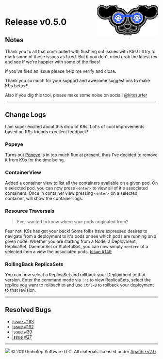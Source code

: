 <img src="https://raw.githubusercontent.com/derailed/k9s/master/assets/k9s_small.png" align="right" width="200" height="auto"/>

# Release v0.5.0

## Notes

Thank you to all that contributed with flushing out issues with K9s! I'll try to mark some of these issues as fixed. But if you don't mind grab the latest rev and see if we're happier with some of the fixes!

If you've filed an issue please help me verify and close.

Thank you so much for your support and awesome suggestions to make K9s better!!

Also if you dig this tool, please make some noise on social! [@kitesurfer](https://twitter.com/kitesurfer)

---

## Change Logs

I am super excited about this drop of K9s. Lot's of cool improvements based on K9s friends excellent feedback!


### Popeye

Turns out [Popeye](https://github.com/derailed/popeye) is in too much flux at present, thus I've decided to remove it from K9s for the time being.

### ContainerView

Added a container view to list all the containers available on a given pod. On a selected pod, you can now press `<enter>` to view all of it's associated containers. Once in container view pressing `<enter>` on a selected container, will show the container logs.

### Resource Traversals

> Ever wanted to know where your pods originated from?

Fear not, K9s has got your back! Some folks have expressed desires to navigate from a deployment to it's pods or see which pods are running on a given node. Whether you are starting from a Node, a Deployment, ReplicaSet, DaemonSet or StatefulSet, you can now simply `<enter>` of a selected item a view the associated pods. [Issue #149](https://github.com/kswapd/k13s/issues/149)

### RollingBack ReplicaSets

You can now select a ReplicaSet and rollback your Deployment to that version. Enter the command mode via `:rs` to view ReplicaSets, select the replica you want to rollback to and use `Ctrl-B` to rollback your deployment to that revision.

---

## Resolved Bugs

+ [Issue #163](https://github.com/kswapd/k13s/issues/163)
+ [Issue #162](https://github.com/kswapd/k13s/issues/162)
+ [Issue #39](https://github.com/kswapd/k13s/issues/39)
+ [Issue #27](https://github.com/kswapd/k13s/issues/27)

---

<img src="https://raw.githubusercontent.com/derailed/k9s/master/assets/imhotep_logo.png" width="32" height="auto"/> © 2019 Imhotep Software LLC. All materials licensed under [Apache v2.0](http://www.apache.org/licenses/LICENSE-2.0)
